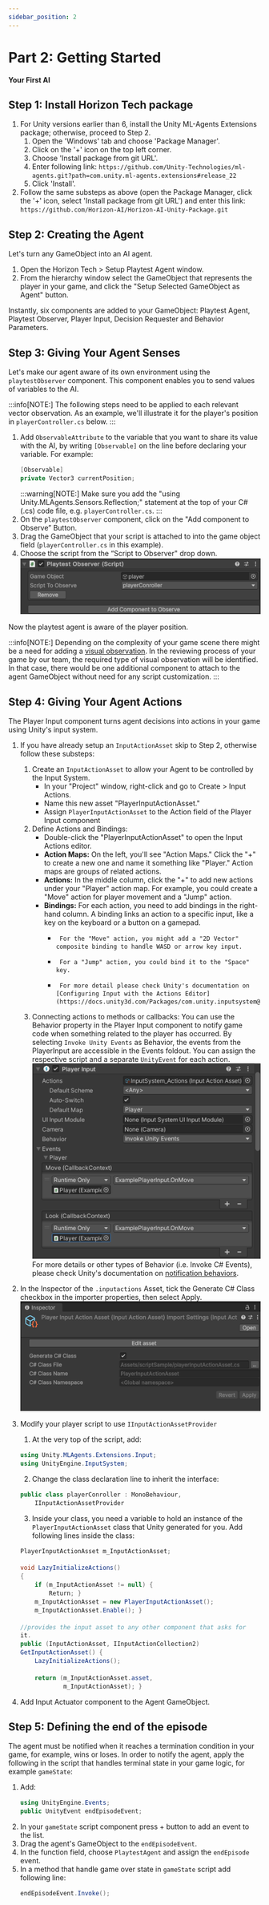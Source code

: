 ```yaml
---
sidebar_position: 2
---
```


# Part 2: Getting Started

**Your First AI**

## Step 1: Install Horizon Tech package

1.  For Unity versions earlier than 6, install the Unity ML-Agents Extensions package; otherwise, proceed to Step 2.
    1. Open the 'Windows' tab and choose 'Package Manager'.
    2. Click on the '+' icon on the top left corner.
    3. Choose 'Install package from git URL'.
    4. Enter following link: `https://github.com/Unity-Technologies/ml-agents.git?path=com.unity.ml-agents.extensions#release_22`
    5. Click 'Install'.
2.  Follow the same substeps as above (open the Package Manager, click the '+' icon, select 'Install package from git URL') and enter this link: `https://github.com/Horizon-AI/Horizon-AI-Unity-Package.git`

## Step 2: Creating the Agent

Let's turn any GameObject into an AI agent.

1.  Open the Horizon Tech > Setup Playtest Agent window.
2.  From the hierarchy window select the GameObject that represents the player in your game, and click the "Setup Selected GameObject as Agent" button.

Instantly, six components are added to your GameObject: Playtest Agent, Playtest Observer, Player Input, Decision Requester and Behavior Parameters.

## Step 3: Giving Your Agent Senses

Let's make our agent aware of its own environment using the `playtestObserver` component. This component enables you to send values of variables to the AI.

:::info[NOTE:]
The following steps need to be applied to each relevant vector observation. As an example, we'll illustrate it for the player's position in `playerController.cs` below.
:::

1.  Add `ObservableAttribute` to the variable that you want to share its value with the AI, by writing `[Observable]` on the line before declaring your variable. For example:
    ```csharp
    [Observable]
    private Vector3 currentPosition;
    ```
    :::warning[NOTE:]
    Make sure you add the "using Unity.MLAgents.Sensors.Reflection;" statement at the top of your C# (.cs) code file, e.g. `playerController.cs`.
    :::
2.  On the `playtestObserver` component, click on the "Add component to Observe” Button.
3.  Drag the GameObject that your script is attached to into the game object field (`playerController.cs` in this example).
4.  Choose the script from the “Script to Observer" drop down.
![Playtest Observer (Script)](docs_part2_step2_4.png)


Now the playtest agent is aware of the player position.

:::info[NOTE:]
Depending on the complexity of your game scene there might be a need for adding a [visual observation](https://docs.unity3d.com/Packages/com.unity.ml-agents@4.0/manual/Learning-Environment-Design-Agents.html#visual-observations). In the reviewing process of your game by our team, the required type of visual observation will be identified. In that case, there would be one additional component to attach to the agent GameObject without need for any script customization.
:::

## Step 4: Giving Your Agent Actions

The Player Input component turns agent decisions into actions in your game using Unity's input system.

1.  If you have already setup an `InputActionAsset` skip to Step 2, otherwise follow these substeps:
    1. Create an `InputActionAsset` to allow your Agent to be controlled by the Input System.
	    *   In your "Project" window, right-click and go to Create > Input Actions.
	    *    Name this new asset "PlayerInputActionAsset."
	    *    Assign `PlayerInputActionAsset` to the Action field of the Player Input component
    2. Define Actions and Bindings:
	    *   Double-click the "PlayerInputActionAsset" to open the Input Actions editor.
	    *   **Action Maps:** On the left, you'll see "Action Maps." Click the "+" to create a new one and name it something like "Player." Action maps are groups of related actions.
	    *   **Actions:** In the middle column, click the "+" to add new actions under your "Player" action map. For example, you could create a "Move" action for player movement and a "Jump" action.
	    *   **Bindings:** For each action, you need to add bindings in the right-hand column. A binding links an action to a specific input, like a key on the keyboard or a button on a gamepad.
  		    *      For the "Move" action, you might add a "2D Vector" composite binding to handle WASD or arrow key input.
  		    *      For a "Jump" action, you could bind it to the "Space" key.
  		    *      For more detail please check Unity's documentation on [Configuring Input with the Actions Editor](https://docs.unity3d.com/Packages/com.unity.inputsystem@1.14/manual/ActionsEditor.html).
      3.  Connecting actions to methods or callbacks:
          You can use the Behavior property in the Player Input component to notify game code when something related to the player has occurred. By selecting `Invoke Unity Events` as Behavior, the events from the PlayerInput are accessible in the Events foldout. You can assign the respective script and a separate `UnityEvent` for each action.
        ![Events](docs_part2_step4_1_3.png)
          For more details or other types of Behavior (i.e. Invoke C# Events), please check Unity's documentation on [notification behaviors](https://docs.unity3d.com/Packages/com.unity.inputsystem@1.14/manual/PlayerInput.html#notification-behaviors).

2.  In the Inspector of the `.inputactions` Asset, tick the Generate C# Class checkbox in the importer properties, then select Apply.
![Events](docs_part2_step4_2.png)
    
3.  Modify your player script to use `IInputActionAssetProvider`
    1. At the very top of the script, add:
    ```csharp
    using Unity.MLAgents.Extensions.Input;
    using UnityEngine.InputSystem;
    ```
    2. Change the class declaration line to inherit the interface:
    ```csharp
    public class playerConroller : MonoBehaviour,
        IInputActionAssetProvider
    ```
    3. Inside your class, you need a variable to hold an instance of the `PlayerInputActionAsset` class that Unity generated for you.
    Add following lines inside the class:
    ```csharp
    PlayerInputActionAsset m_InputActionAsset;

    void LazyInitializeActions()
    {
        if (m_InputActionAsset != null) {
            Return; }
        m_InputActionAsset = new PlayerInputActionAsset();
        m_InputActionAsset.Enable(); }

    //provides the input asset to any other component that asks for
    it.
    public (InputActionAsset, IInputActionCollection2)
    GetInputActionAsset() {
        LazyInitializeActions();
   
        return (m_InputActionAsset.asset,
                m_InputActionAsset); }
    ```
4.  Add Input Actuator component to the Agent GameObject.

## Step 5: Defining the end of the episode

The agent must be notified when it reaches a termination condition in your game, for example, wins or loses. In order to notify the agent, apply the following in the script that handles terminal state in your game logic, for example `gameState`:

1.  Add:
    ```csharp
    using UnityEngine.Events;
    public UnityEvent endEpisodeEvent;
    ```
2.  In your `gameState` script component press + button to add an event to the list.
3.  Drag the agent's GameObject to the `endEpisodeEvent`.
4.  In the function field, choose `PlaytestAgent` and assign the `endEpisode` event.
5.  In a method that handle game over state in `gameState` script add following line:
    ```csharp
    endEpisodeEvent.Invoke();
    ```

